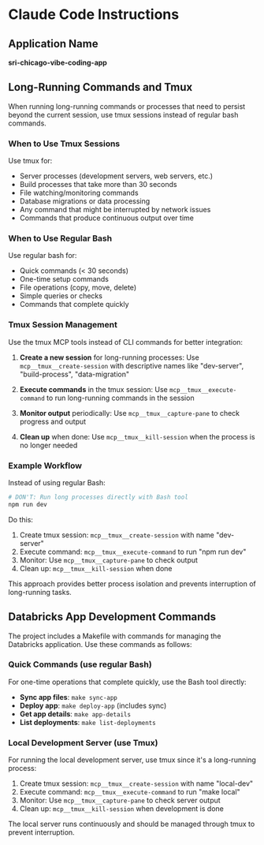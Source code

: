# Claude Code Instructions

## Application Name
**sri-chicago-vibe-coding-app**

## Long-Running Commands and Tmux

When running long-running commands or processes that need to persist beyond the current session, use tmux sessions instead of regular bash commands.

### When to Use Tmux Sessions

Use tmux for:
- Server processes (development servers, web servers, etc.)
- Build processes that take more than 30 seconds
- File watching/monitoring commands
- Database migrations or data processing
- Any command that might be interrupted by network issues
- Commands that produce continuous output over time

### When to Use Regular Bash

Use regular bash for:
- Quick commands (< 30 seconds)
- One-time setup commands
- File operations (copy, move, delete)
- Simple queries or checks
- Commands that complete quickly

### Tmux Session Management

Use the tmux MCP tools instead of CLI commands for better integration:

1. **Create a new session** for long-running processes:
   Use `mcp__tmux__create-session` with descriptive names like "dev-server", "build-process", "data-migration"

2. **Execute commands** in the tmux session:
   Use `mcp__tmux__execute-command` to run long-running commands in the session

3. **Monitor output** periodically:
   Use `mcp__tmux__capture-pane` to check progress and output

4. **Clean up** when done:
   Use `mcp__tmux__kill-session` when the process is no longer needed

### Example Workflow

Instead of using regular Bash:
```bash
# DON'T: Run long processes directly with Bash tool
npm run dev
```

Do this:
1. Create tmux session: `mcp__tmux__create-session` with name "dev-server"
2. Execute command: `mcp__tmux__execute-command` to run "npm run dev"
3. Monitor: Use `mcp__tmux__capture-pane` to check output
4. Clean up: `mcp__tmux__kill-session` when done

This approach provides better process isolation and prevents interruption of long-running tasks.

## Databricks App Development Commands

The project includes a Makefile with commands for managing the Databricks application. Use these commands as follows:

### Quick Commands (use regular Bash)

For one-time operations that complete quickly, use the Bash tool directly:

- **Sync app files**: `make sync-app`
- **Deploy app**: `make deploy-app` (includes sync)
- **Get app details**: `make app-details`
- **List deployments**: `make list-deployments`

### Local Development Server (use Tmux)

For running the local development server, use tmux since it's a long-running process:

1. Create tmux session: `mcp__tmux__create-session` with name "local-dev"
2. Execute command: `mcp__tmux__execute-command` to run "make local"
3. Monitor: Use `mcp__tmux__capture-pane` to check server output
4. Clean up: `mcp__tmux__kill-session` when development is done

The local server runs continuously and should be managed through tmux to prevent interruption.